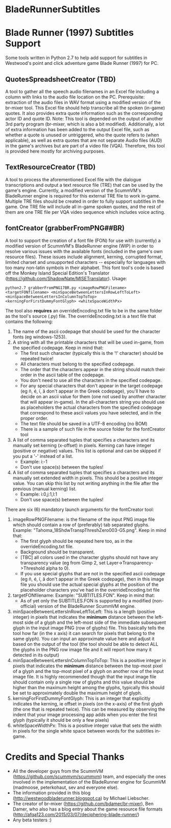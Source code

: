 # BladeRunnerSubtitles

# Blade Runner (1997) Subtitles Support
Some tools written in Python 2.7 to help add support for subtitles in Westwood's point and click adventure game Blade Runner (1997) for PC.

## QuotesSpreadsheetCreator (TBD)
A tool to gather all the speech audio filenames in an Excel file including a column with links to the audio file location on the PC.
Prerequisite: extraction of the audio files in WAV format using a modified version of the br-mixer tool. This Excel file should help transcribe all the spoken (in-game) quotes. It also provides extra quote information such as the corresponding actor ID and quote ID.
Note: This tool is depended on the output of another 3rd party program (br-mixer, which is also a bit modified). Additionally, a lot of extra information has been added to the output Excel file, such as whether a quote is unused or untriggered, who the quote refers to (when applicable), as well as extra quotes that are not separate Audio files (AUD) in the game's archives but are part of a video file (VQA). Therefore, this tool is provided here mostly for archiving purposes.

## TextResourceCreator (TBD)
A tool to process the aforementioned Excel file with the dialogue transcriptions and output a text resource file (TRE) that can be used by the game's engine. Currently, a modified version of the ScummVM's BladeRunner engine is required for this external TRE file to work in-game. Multiple TRE files should be created in order to fully support subtitles in the game. One TRE file will include all in-game spoken quotes, and the rest of them are one TRE file per VQA video sequence which includes voice acting.

## fontCreator (grabberFromPNG##BR)
A tool to support the creation of a font file (FON) for use with (currently) a modified version of ScummVM's BladeRunner engine (WIP) in order to resolve various issues with the available fonts (included in the game's own resource files). These issues include alignment, kerning, corrupted format, limited charset and unsupported characters -- especially for languages with too many non-latin symbols in their alphabet.
This font tool's code is based off the Monkey Island Special Edition's Translator (https://github.com/ShadowNate/MISETranslator).
Usage:
```
python2.7 grabberFromPNG17BR.py <imageRowPNGFilename> <targetFONfilename> <minSpaceBetweenLettersInRowLeftToLeft> <minSpaceBetweenLettersInColumnTopToTop> <kerningForFirstDummyFontGlyph> <whiteSpaceWidthPx>
```
The tool also __requires__ an overrideEncoding.txt file to be in the same folder as the tool's source (.py) file.
The overrideEncoding.txt is a text file that contains the following:
1. The name of the ascii codepage that should be used for the character fonts (eg windows-1253).
2. A string with all the printable characters that will be used in-game, from the specified codepage. Keep in mind that:
    * The first such character (typically this is the '!' character) should be repeated twice!
    * All characters must belong to the specified codepage.
    * The order that the characters appear in the string should match their order in the ascii table of the codepage.
    * You don't need to use all the characters in the specified codepage.
    * For any special characters that don't appear in the target codepage (eg ñ, é, í, â don't appear in the Greek codepage), you'll have to decide on an ascii value for them (one not used by another character that will appear in-game). 
    In the all-characters string you should use as placeholders the actual characters from the specified codepage that correspond to these ascii values you have selected, and in the proper order.
    * The text file should be saved in a UTF-8 encoding (no BOM)
    * There is a sample of such file in the source folder for the fontCreator tool
3. A list of comma separated tuples that specifies a characters and its manually set kerning (x-offset) in pixels. Kerning can have integer (positive or negative) values. This list is optional and can be skipped if you put a '-' instead of a list.
    * Example: i:-1
    * Don't use space(s) between the tuples!
4. A list of comma separated tuples that specifies a characters and its manually set extended width in pixels. This should be a positive integer value. You can skip this list by not writing anything in the file after the previous (manual kerning) list.
    * Example: i:0,j:1,l:1
    * Don't use space(s) between the tuples!

There are six (6) mandatory launch arguments for the fontCreator tool:
1. imageRowPNGFilename: is the filename of the input PNG image file which should contain a row of (preferably) tab separated glyphs. Example: "Tahoma_18ShdwTranspThreshZero003-G5.png". Keep in mind that:
    * The first glyph should be repeated here too, as in the overrideEncoding.txt file.
	* Background should be transparent.
	* [TBC] all colors used in the character glyphs should not have any transparency value (eg from Gimp 2, set Layer->Transparency->Threshold alpha to 0).
    * If you use special glyphs that are not in the specified ascii codepage (eg ñ, é, í, â don't appear in the Greek codepage), then in this image file you should use the actual special glyphs at the position of the placeholder characters you've had in the overrideEncoding.txt file
2. targetFONfilename: Example: "SUBTITLES.FON". Keep in mind that:
    * As of yet only the SUBTITLES.FON is supported by a modified (non-official) version of the BladeRunner ScummVM engine.
3. minSpaceBetweenLettersInRowLeftToLeft: This is a length (positive integer) in pixels that indicates the __minimum__ distance between the left-most side of a glyph and the left-most side of the immediate subsequent glyph in the input image PNG (row of glyphs) file.
This basically tells the tool how far (in the x axis) it can search for pixels that belong to the same glyph). You can input an approximate value here and adjust it based on the output of the tool (the tool should be able to detect ALL the glyphs in the PNG row image file and it will report how many it detected in its output)
4. minSpaceBetweenLettersInColumnTopToTop: This is a positive integer in pixels that indicates the __minimum__ distance between the top-most pixel of a glyph and the top-most pixel of a glyph on another row of the input image file.
It is highly recommended though that the input image file should contain only a single row of glyphs and this value should be higher than the maximum height among the glyphs, typically this should be set to approximately double the maximum height of glyph.
5. kerningForFirstDummyFontGlyph: This is an integer that explicitly indicates the kerning, ie offset in pixels (on the x-axis) of the first glyph (the one that is repeated twice). This can be measured by observing the indent that your image processing app adds when you enter the first glyph (typically it should be only a few pixels)
6. whiteSpaceWidthPx: This is a positive integer value that sets the width in pixels for the single white space between words for the subtitles in-game.

# Credits and Special Thanks
- All the developer guys from the ScummVM (https://github.com/scummvm/scummvm) team, and especially the ones involved in the implementation of the BladeRunner engine for ScummVM (madmoose, peterkohaut, sev and everyone else).
- The information provided in this blog (http://westwoodbladerunner.blogspot.ca) by Michael Liebscher.
- The creator of br-mixer (https://github.com/bdamer/br-mixer), Ben Damer, who also has a blog entry about the game resource file formats (http://afqa123.com/2015/03/07/deciphering-blade-runner/)
- Any beta testers :)
